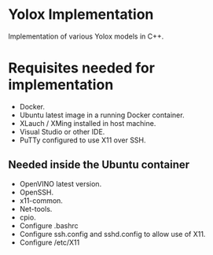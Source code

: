 # Yolox Implementation
Implementation of various Yolox models in C++.

# Requisites needed for implementation

- Docker.
- Ubuntu latest image in a running Docker container.
- XLauch / XMing installed in host machine.
- Visual Studio or other IDE.
- PuTTy configured to use X11 over SSH.

## Needed inside the Ubuntu container

- OpenVINO latest version.
- OpenSSH.
- x11-common.
- Net-tools.
- cpio.
- Configure .bashrc
- Configure ssh.config and sshd.config to allow use of X11.
- Configure /etc/X11

